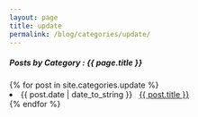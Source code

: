 ```yaml
---
layout: page
title: update
permalink: /blog/categories/update/
---
```


<h5> Posts by Category : {{ page.title }} </h5>

<div class="card">
{% for post in site.categories.update %}
 <li class="category-posts"><span>{{ post.date | date_to_string }}</span> &nbsp; <a href="{{ post.url }}">{{ post.title }}</a></li>
{% endfor %}
</div>
